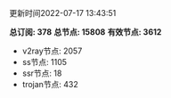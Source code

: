 更新时间2022-07-17 13:43:51

**总订阅: 378**
**总节点: 15808**
**有效节点: 3612**
- v2ray节点: 2057
- ss节点: 1105
- ssr节点: 18
- trojan节点: 432
